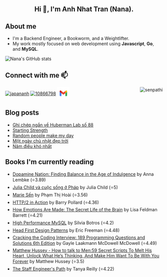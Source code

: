 <h2 align="center">Hi 👋, I'm Anh Nhat Tran (Nana).</h1>

## About me

- I'm a Backend Engineer, a Bookworm, and a Weightlifter. 
- My work mostly focused on web development using **Javascript**, **Go**, and **MySQL**.

![Nana's GitHub stats](https://github-readme-stats.vercel.app/api?username=japananh&theme=buefy&show_icons=true)

## Connect with me 📫

<p align="left">
<a href="https://linkedin.com/in/japananh" target="blank"><img align="center" src="https://raw.githubusercontent.com/rahuldkjain/github-profile-readme-generator/master/src/images/icons/Social/linked-in-alt.svg" alt="japananh" height="30" width="40" /></a>
<a href="https://stackoverflow.com/users/8546128/anh-nhat-tran" target="blank"><img align="center" src="https://raw.githubusercontent.com/rahuldkjain/github-profile-readme-generator/master/src/images/icons/Social/stack-overflow.svg" alt="10866798" height="30" width="40" /></a>
<a href="mailto:japananh@gmail.com"><img align="center" src="https://raw.githubusercontent.com/timche/gmail-desktop/main/media/icon.svg" alt="nsspathirana@gmail.com" height="40" width="40" /></a>
<a><img align="right" src="https://komarev.com/ghpvc/?username=japananh&label=Profile%20views&color=0e75b6&style=flat" alt="senpathi" /></a>
</p>

## Blog posts
<!-- BLOG-POST-LIST:START -->
- [Ghi chép ngắn về Huberman Lab số 88](https://nanacoder.hashnode.dev/ghi-chep-ngan-ve-huberman-lab-so-88)
- [Starting Strength](https://nanacoder.hashnode.dev/starting-strength)
- [Random people make my day](https://nanacoder.hashnode.dev/random-people-make-my-day)
- [Một ngày chủ nhật đẹp trời](https://nanacoder.hashnode.dev/mot-ngay-chu-nhat-dep-troi)
- [Năm điều khó nhất](https://nanacoder.hashnode.dev/nam-dieu-kho-nhat)
<!-- BLOG-POST-LIST:END -->

## Books I'm currently reading
<!-- GOODREADS-LIST:START -->
- [Dopamine Nation: Finding Balance in the Age of Indulgence](https://www.goodreads.com/review/show/5009765483?utm_medium=api&utm_source=rss) by Anna Lembke (⭐️3.89)
- [Julia Child và cuộc sống ở Pháp](https://www.goodreads.com/review/show/4883306717?utm_medium=api&utm_source=rss) by Julia Child (⭐️5)
- [Marie Sến](https://www.goodreads.com/review/show/4878360149?utm_medium=api&utm_source=rss) by Phạm Thị Hoài (⭐️3.56)
- [HTTP/2 in Action](https://www.goodreads.com/review/show/4782967910?utm_medium=api&utm_source=rss) by Barry Pollard (⭐️4.36)
- [How Emotions Are Made: The Secret Life of the Brain](https://www.goodreads.com/review/show/3710904024?utm_medium=api&utm_source=rss) by Lisa Feldman Barrett (⭐️4.21)
- [High Performance MySQL](https://www.goodreads.com/review/show/4668866515?utm_medium=api&utm_source=rss) by Silvia Botros (⭐️4.2)
- [Head First Design Patterns](https://www.goodreads.com/review/show/4731418584?utm_medium=api&utm_source=rss) by Eric Freeman (⭐️4.48)
- [Cracking the Coding Interview: 189 Programming Questions and Solutions 6th Edition](https://www.goodreads.com/review/show/4730339305?utm_medium=api&utm_source=rss) by Gayle Laakmann McDowell McDowell (⭐️4.49)
- [Matthew Hussey - How to talk to Men:59 Secret Scripts To Melt His Heart, Unlock What He’s Thinking, And Make Him Want To Be With You Forever](https://www.goodreads.com/review/show/4657558222?utm_medium=api&utm_source=rss) by Matthew Hussey (⭐️3.5)
- [The Staff Engineer&apos;s Path](https://www.goodreads.com/review/show/4423254875?utm_medium=api&utm_source=rss) by Tanya Reilly (⭐️4.22)
<!-- GOODREADS-LIST:END -->
